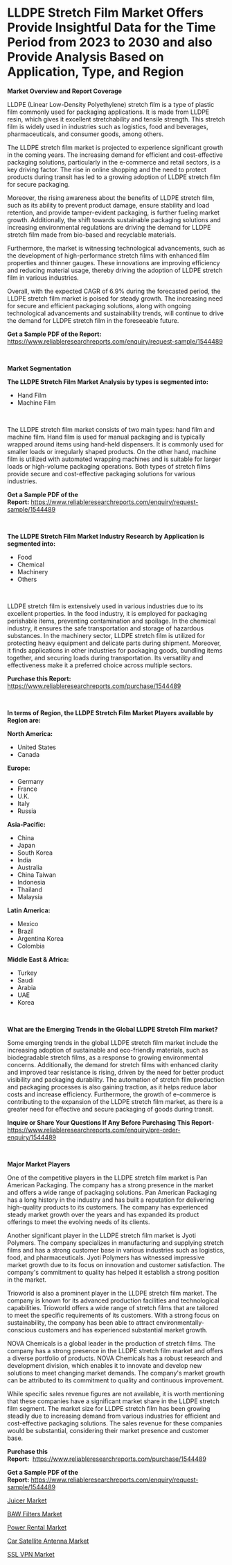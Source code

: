 <p><h1>LLDPE Stretch Film Market Offers Provide Insightful Data for the Time Period from 2023 to 2030 and also Provide Analysis Based on Application, Type, and Region</h1></p><p><strong>Market Overview and Report Coverage</strong></p>
<p><p>LLDPE (Linear Low-Density Polyethylene) stretch film is a type of plastic film commonly used for packaging applications. It is made from LLDPE resin, which gives it excellent stretchability and tensile strength. This stretch film is widely used in industries such as logistics, food and beverages, pharmaceuticals, and consumer goods, among others.</p><p>The LLDPE stretch film market is projected to experience significant growth in the coming years. The increasing demand for efficient and cost-effective packaging solutions, particularly in the e-commerce and retail sectors, is a key driving factor. The rise in online shopping and the need to protect products during transit has led to a growing adoption of LLDPE stretch film for secure packaging.</p><p>Moreover, the rising awareness about the benefits of LLDPE stretch film, such as its ability to prevent product damage, ensure stability and load retention, and provide tamper-evident packaging, is further fueling market growth. Additionally, the shift towards sustainable packaging solutions and increasing environmental regulations are driving the demand for LLDPE stretch film made from bio-based and recyclable materials.</p><p>Furthermore, the market is witnessing technological advancements, such as the development of high-performance stretch films with enhanced film properties and thinner gauges. These innovations are improving efficiency and reducing material usage, thereby driving the adoption of LLDPE stretch film in various industries.</p><p>Overall, with the expected CAGR of 6.9% during the forecasted period, the LLDPE stretch film market is poised for steady growth. The increasing need for secure and efficient packaging solutions, along with ongoing technological advancements and sustainability trends, will continue to drive the demand for LLDPE stretch film in the foreseeable future.</p></p>
<p><strong>Get a Sample PDF of the Report:</strong> <a href="https://www.reliableresearchreports.com/enquiry/request-sample/1544489">https://www.reliableresearchreports.com/enquiry/request-sample/1544489</a></p>
<p>&nbsp;</p>
<p><strong>Market Segmentation</strong></p>
<p><strong>The LLDPE Stretch Film Market Analysis by types is segmented into:</strong></p>
<p><ul><li>Hand Film</li><li>Machine Film</li></ul></p>
<p>&nbsp;</p>
<p><p>The LLDPE stretch film market consists of two main types: hand film and machine film. Hand film is used for manual packaging and is typically wrapped around items using hand-held dispensers. It is commonly used for smaller loads or irregularly shaped products. On the other hand, machine film is utilized with automated wrapping machines and is suitable for larger loads or high-volume packaging operations. Both types of stretch films provide secure and cost-effective packaging solutions for various industries.</p></p>
<p><strong>Get a Sample PDF of the Report:</strong>&nbsp;<a href="https://www.reliableresearchreports.com/enquiry/request-sample/1544489">https://www.reliableresearchreports.com/enquiry/request-sample/1544489</a></p>
<p>&nbsp;</p>
<p><strong>The LLDPE Stretch Film Market Industry Research by Application is segmented into:</strong></p>
<p><ul><li>Food</li><li>Chemical</li><li>Machinery</li><li>Others</li></ul></p>
<p>&nbsp;</p>
<p><p>LLDPE stretch film is extensively used in various industries due to its excellent properties. In the food industry, it is employed for packaging perishable items, preventing contamination and spoilage. In the chemical industry, it ensures the safe transportation and storage of hazardous substances. In the machinery sector, LLDPE stretch film is utilized for protecting heavy equipment and delicate parts during shipment. Moreover, it finds applications in other industries for packaging goods, bundling items together, and securing loads during transportation. Its versatility and effectiveness make it a preferred choice across multiple sectors.</p></p>
<p><strong>Purchase this Report:</strong>&nbsp; <a href="https://www.reliableresearchreports.com/purchase/1544489">https://www.reliableresearchreports.com/purchase/1544489</a></p>
<p>&nbsp;</p>
<p><strong>In terms of Region, the LLDPE Stretch Film Market Players available by Region are:</strong></p>
<p>
    <p> <strong> North America: </strong>
        <ul>
            <li>United States</li>
            <li>Canada</li>
        </ul>
        </p> 
    <p> <strong> Europe: </strong>
        <ul>
            <li>Germany</li>
            <li>France</li>
            <li>U.K.</li>
            <li>Italy</li>
            <li>Russia</li>
        </ul>
        </p> 
    <p> <strong> Asia-Pacific: </strong>
        <ul>
            <li>China</li>
            <li>Japan</li>
            <li>South Korea</li>
            <li>India</li>
            <li>Australia</li>
            <li>China Taiwan</li>
            <li>Indonesia</li>
            <li>Thailand</li>
            <li>Malaysia</li>
        </ul>
        </p> 
    <p> <strong> Latin America: </strong>
        <ul>
            <li>Mexico</li>
            <li>Brazil</li>
            <li>Argentina Korea</li>
            <li>Colombia</li>
        </ul>
        </p> 
    <p> <strong> Middle East & Africa: </strong>
        <ul>
            <li>Turkey</li>
            <li>Saudi</li>
            <li>Arabia</li>
            <li>UAE</li>
            <li>Korea</li>
        </ul>
    </p>
    </p>
<p>&nbsp;</p>
<p><strong>What are the Emerging Trends in the Global LLDPE Stretch Film market?</strong></p>
<p><p>Some emerging trends in the global LLDPE stretch film market include the increasing adoption of sustainable and eco-friendly materials, such as biodegradable stretch films, as a response to growing environmental concerns. Additionally, the demand for stretch films with enhanced clarity and improved tear resistance is rising, driven by the need for better product visibility and packaging durability. The automation of stretch film production and packaging processes is also gaining traction, as it helps reduce labor costs and increase efficiency. Furthermore, the growth of e-commerce is contributing to the expansion of the LLDPE stretch film market, as there is a greater need for effective and secure packaging of goods during transit.</p></p>
<p><strong>Inquire or Share Your Questions If Any Before Purchasing This Report</strong>- <a href="https://www.reliableresearchreports.com/enquiry/pre-order-enquiry/1544489">https://www.reliableresearchreports.com/enquiry/pre-order-enquiry/1544489</a></p>
<p>&nbsp;</p>
<p><strong>Major Market Players</strong></p>
<p><p>One of the competitive players in the LLDPE stretch film market is Pan American Packaging. The company has a strong presence in the market and offers a wide range of packaging solutions. Pan American Packaging has a long history in the industry and has built a reputation for delivering high-quality products to its customers. The company has experienced steady market growth over the years and has expanded its product offerings to meet the evolving needs of its clients.</p><p>Another significant player in the LLDPE stretch film market is Jyoti Polymers. The company specializes in manufacturing and supplying stretch films and has a strong customer base in various industries such as logistics, food, and pharmaceuticals. Jyoti Polymers has witnessed impressive market growth due to its focus on innovation and customer satisfaction. The company's commitment to quality has helped it establish a strong position in the market.</p><p>Trioworld is also a prominent player in the LLDPE stretch film market. The company is known for its advanced production facilities and technological capabilities. Trioworld offers a wide range of stretch films that are tailored to meet the specific requirements of its customers. With a strong focus on sustainability, the company has been able to attract environmentally-conscious customers and has experienced substantial market growth.</p><p>NOVA Chemicals is a global leader in the production of stretch films. The company has a strong presence in the LLDPE stretch film market and offers a diverse portfolio of products. NOVA Chemicals has a robust research and development division, which enables it to innovate and develop new solutions to meet changing market demands. The company's market growth can be attributed to its commitment to quality and continuous improvement.</p><p>While specific sales revenue figures are not available, it is worth mentioning that these companies have a significant market share in the LLDPE stretch film segment. The market size for LLDPE stretch film has been growing steadily due to increasing demand from various industries for efficient and cost-effective packaging solutions. The sales revenue for these companies would be substantial, considering their market presence and customer base.</p></p>
<p><strong>Purchase this Report:</strong>&nbsp;&nbsp;<a href="https://www.reliableresearchreports.com/purchase/1544489">https://www.reliableresearchreports.com/purchase/1544489</a></p>
<p></p>
<p><strong>Get a Sample PDF of the Report:</strong>&nbsp;<a href="https://www.reliableresearchreports.com/enquiry/request-sample/1544489">https://www.reliableresearchreports.com/enquiry/request-sample/1544489</a></p>
<p><p><a href="https://medium.com/@mikemonahan1944/juicer-market-competitive-analysis-market-trends-and-forecast-to-2030-e92e809f06f9">Juicer Market</a></p><p><a href="https://medium.com/@elvirabogdani08/baw-filters-market-insight-market-trends-growth-forecasted-from-2023-to-2030-5e22585c3b23">BAW Filters Market</a></p><p><a href="https://medium.com/@dexterhayes2023/power-rental-market-outlook-industry-overview-and-forecast-2023-to-2030-98ac3e14cb41">Power Rental Market</a></p><p><a href="https://medium.com/@kyliebodei/car-satellite-antenna-market-insight-market-trends-growth-forecasted-from-2023-to-2030-a302bce0178b">Car Satellite Antenna Market</a></p><p><a href="https://medium.com/@hazelharvey1918/ssl-vpn-market-analysis-its-cagr-market-segmentation-and-global-industry-overview-024c8eedc002">SSL VPN Market</a></p></p>